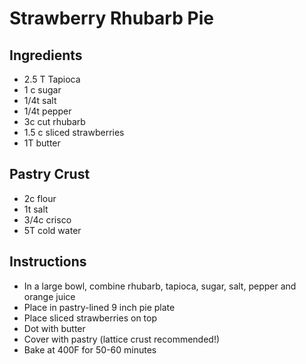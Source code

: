 # Strawberry Rhubarb Pie
## Ingredients
* 2.5 T Tapioca
* 1 c sugar
* 1/4t salt
* 1/4t pepper
* 3c cut rhubarb
* 1.5 c sliced strawberries
* 1T butter

## Pastry Crust 
* 2c flour
* 1t salt
* 3/4c crisco
* 5T cold water

## Instructions
* In a large bowl, combine rhubarb, tapioca, sugar, salt, pepper and orange juice
* Place in pastry-lined 9 inch pie plate
* Place sliced strawberries on top
* Dot with butter
* Cover with pastry (lattice crust recommended!)
* Bake at 400F for 50-60 minutes


